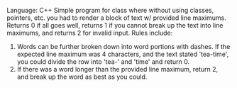 Language: C++
Simple program for class where without using classes, pointers, etc. you had to render a block of text w/ provided line maximums. Returns 0 if all goes well, returns 1 if you cannot break up the text into line maximums, and returns 2 for invalid input. 
Rules include:
01. Words can be further broken down into word portions with dashes. If the expected line maximum was 4 characters, and the text stated 'tea-time', you could divide the row into 'tea-' and 'time' and return 0.
02. If there was a word longer than the provided line maximum, return 2, and break up the word as best as you could. 
